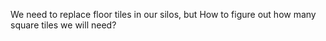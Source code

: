 We need to replace floor tiles in our silos, 
but How to figure out how many square tiles we will need?
